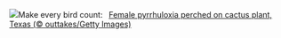 ![](https://www.bing.com/th?id=OHR.BackyardBird_EN-US8255123787_UHD.jpg&w=1000)Make every bird count:&nbsp;&ensp;[Female pyrrhuloxia perched on cactus plant, Texas (© outtakes/Getty Images)](https://www.bing.com/th?id=OHR.BackyardBird_EN-US8255123787_UHD.jpg)
<br><br/>
